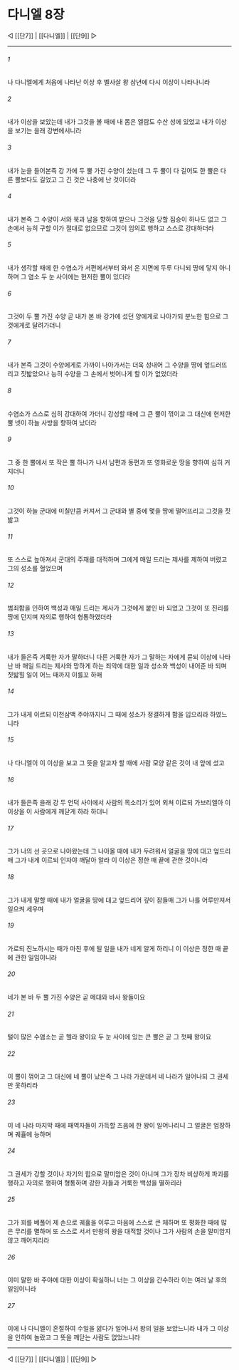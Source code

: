 ﻿# 다니엘 8장

◁ [[단7]] | [[다니엘]] | [[단9]] ▷
***

###### 1
나 다니엘에게 처음에 나타난 이상 후 벨사살 왕 삼년에 다시 이상이 나타나니라

###### 2
내가 이상을 보았는데 내가 그것을 볼 때에 내 몸은 엘람도 수산 성에 있었고 내가 이상을 보기는 을래 강변에서니라

###### 3
내가 눈을 들어본즉 강 가에 두 뿔 가진 수양이 섰는데 그 두 뿔이 다 길어도 한 뿔은 다른 뿔보다도 길었고 그 긴 것은 나중에 난 것이더라

###### 4
내가 본즉 그 수양이 서와 북과 남을 향하여 받으나 그것을 당할 짐승이 하나도 없고 그 손에서 능히 구할 이가 절대로 없으므로 그것이 임의로 행하고 스스로 강대하더라

###### 5
내가 생각할 때에 한 수염소가 서편에서부터 와서 온 지면에 두루 다니되 땅에 닿지 아니하며 그 염소 두 눈 사이에는 현저한 뿔이 있더라

###### 6
그것이 두 뿔 가진 수양 곧 내가 본 바 강가에 섰던 양에게로 나아가되 분노한 힘으로 그것에게로 달려가더니

###### 7
내가 본즉 그것이 수양에게로 가까이 나아가서는 더욱 성내어 그 수양을 땅에 엎드러뜨리고 짓밟았으나 능히 수양을 그 손에서 벗어나게 할 이가 없었더라

###### 8
수염소가 스스로 심히 강대하여 가더니 강성할 때에 그 큰 뿔이 꺾이고 그 대신에 현저한 뿔 넷이 하늘 사방을 향하여 났더라

###### 9
그 중 한 뿔에서 또 작은 뿔 하나가 나서 남편과 동편과 또 영화로운 땅을 향하여 심히 커지더니

###### 10
그것이 하늘 군대에 미칠만큼 커져서 그 군대와 별 중에 몇을 땅에 떨어뜨리고 그것을 짓밞고

###### 11
또 스스로 높아져서 군대의 주재를 대적하며 그에게 매일 드리는 제사를 제하여 버렸고 그의 성소를 헐었으며

###### 12
범죄함을 인하여 백성과 매일 드리는 제사가 그것에게 붙인 바 되었고 그것이 또 진리를 땅에 던지며 자의로 행하여 형통하였더라

###### 13
내가 들은즉 거룩한 자가 말하더니 다른 거룩한 자가 그 말하는 자에게 묻되 이상에 나타난 바 매일 드리는 제사와 망하게 하는 죄악에 대한 일과 성소와 백성이 내어준 바 되며 짓밟힐 일이 어느 때까지 이를꼬 하매

###### 14
그가 내게 이르되 이천삼백 주야까지니 그 때에 성소가 정결하게 함을 입으리라 하였느니라

###### 15
나 다니엘이 이 이상을 보고 그 뜻을 알고자 할 때에 사람 모양 같은 것이 내 앞에 섰고

###### 16
내가 들은즉 을래 강 두 언덕 사이에서 사람의 목소리가 있어 외쳐 이르되 가브리엘아 이 이상을 이 사람에게 깨닫게 하라 하더니

###### 17
그가 나의 선 곳으로 나아왔는데 그 나아올 때에 내가 두려워서 얼굴을 땅에 대고 엎드리매 그가 내게 이르되 인자야 깨달아 알라 이 이상은 정한 때 끝에 관한 것이니라

###### 18
그가 내게 말할 때에 내가 얼굴을 땅에 대고 엎드리어 깊이 잠들매 그가 나를 어루만져서 일으켜 세우며

###### 19
가로되 진노하시는 때가 마친 후에 될 일을 내가 네게 알게 하리니 이 이상은 정한 때 끝에 관한 일임이니라

###### 20
네가 본 바 두 뿔 가진 수양은 곧 메대와 바사 왕들이요

###### 21
털이 많은 수염소는 곧 헬라 왕이요 두 눈 사이에 있는 큰 뿔은 곧 그 첫째 왕이요

###### 22
이 뿔이 꺾이고 그 대신에 네 뿔이 났은즉 그 나라 가운데서 네 나라가 일어나되 그 권세만 못하리라

###### 23
이 네 나라 마지막 때에 패역자들이 가득할 즈음에 한 왕이 일어나리니 그 얼굴은 엄장하며 궤휼에 능하며

###### 24
그 권세가 강할 것이나 자기의 힘으로 말미암은 것이 아니며 그가 장차 비상하게 파괴를 행하고 자의로 행하여 형통하며 강한 자들과 거룩한 백성을 멸하리라

###### 25
그가 꾀를 베풀어 제 손으로 궤휼을 이루고 마음에 스스로 큰 체하며 또 평화한 때에 많은 무리를 멸하며 또 스스로 서서 만왕의 왕을 대적할 것이나 그가 사람의 손을 말미암지 않고 깨어지리라

###### 26
이미 말한 바 주야에 대한 이상이 확실하니 너는 그 이상을 간수하라 이는 여러 날 후의 일임이니라

###### 27
이에 나 다니엘이 혼절하여 수일을 앓다가 일어나서 왕의 일을 보았느니라 내가 그 이상을 인하여 놀랐고 그 뜻을 깨닫는 사람도 없었느니라

***
◁ [[단7]] | [[다니엘]] | [[단9]] ▷